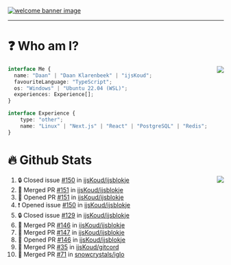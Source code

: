 <h1 align="center" style="display:none;"></h1>

<a href="https://ijskoud.dev/"><img src="https://cdn.ijskoud.dev/files/IIcds5oPKl.png" alt="welcome banner image" /></a>

---

# ❓ Who am I?

<img align="right" src="http://gh-stats.ijskoud.dev/api/top-langs?username=ijsKoud&cache_seconds=1800&layout=compact&hide_border=true&hide_rank=true&show_icons=true&theme=dark&title_color=ffffff&hide_border=true&locale=en" />

```typescript
interface Me {
  name: "Daan" | "Daan Klarenbeek" | "ijsKoud";
  favouriteLanguage: "TypeScript";
  os: "Windows" | "Ubuntu 22.04 (WSL)";
  experiences: Experience[];
}

interface Experience {
    type: "other";
    name: "Linux" | "Next.js" | "React" | "PostgreSQL" | "Redis";
}
```

# 🔥 Github Stats

<img align="right" src="http://gh-stats.ijskoud.dev/api? username=ijsKoud&cache_seconds=1800&hide_border=true&hide_rank=true&show_icons=true&theme=dark&title_color=ffffff&hide_border=true&locale=en">

<!--START_SECTION:activity-->
1. 🔒 Closed issue [#150](https://github.com/ijsKoud/ijsblokje/issues/150) in [ijsKoud/ijsblokje](https://github.com/ijsKoud/ijsblokje)
2. 🎉 Merged PR [#151](https://github.com/ijsKoud/ijsblokje/pull/151) in [ijsKoud/ijsblokje](https://github.com/ijsKoud/ijsblokje)
3. 💪 Opened PR [#151](https://github.com/ijsKoud/ijsblokje/pull/151) in [ijsKoud/ijsblokje](https://github.com/ijsKoud/ijsblokje)
4. ❗ Opened issue [#150](https://github.com/ijsKoud/ijsblokje/issues/150) in [ijsKoud/ijsblokje](https://github.com/ijsKoud/ijsblokje)
5. 🔒 Closed issue [#129](https://github.com/ijsKoud/ijsblokje/issues/129) in [ijsKoud/ijsblokje](https://github.com/ijsKoud/ijsblokje)
6. 🎉 Merged PR [#146](https://github.com/ijsKoud/ijsblokje/pull/146) in [ijsKoud/ijsblokje](https://github.com/ijsKoud/ijsblokje)
7. 🎉 Merged PR [#147](https://github.com/ijsKoud/ijsblokje/pull/147) in [ijsKoud/ijsblokje](https://github.com/ijsKoud/ijsblokje)
8. 💪 Opened PR [#146](https://github.com/ijsKoud/ijsblokje/pull/146) in [ijsKoud/ijsblokje](https://github.com/ijsKoud/ijsblokje)
9. 🎉 Merged PR [#35](https://github.com/ijsKoud/gitcord/pull/35) in [ijsKoud/gitcord](https://github.com/ijsKoud/gitcord)
10. 🎉 Merged PR [#71](https://github.com/snowcrystals/iglo/pull/71) in [snowcrystals/iglo](https://github.com/snowcrystals/iglo)
<!--END_SECTION:activity-->

<h1 align="center" style="display:none;"></h1>
